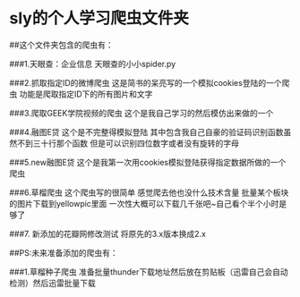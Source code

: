# sly的个人学习爬虫文件夹
##这个文件夹包含的爬虫有：

###1.天眼查：企业信息       天眼查的小小spider.py

###2.抓取指定ID的微博爬虫   这是简书的呆亮写的一个模拟cookies登陆的一个爬虫 功能是爬取指定ID下的所有图片和文字

###3.爬取GEEK学院视频的爬虫 这个是我自己学习的然后模仿出来做的一个

###4.融图E贷                这个是不完整得模拟登陆 其中包含我自己自豪的验证码识别函数虽然不到三十行那个函数 但是可以识别四位数字或者没有旋转的字母

###5.new融图E贷             这个是我第一次用cookies模拟登陆获得指定数据所做的一个爬虫

###6.草榴爬虫               这个爬虫写的很简单 感觉爬去他也没什么技术含量 批量某个板块的图片下载到yellowpic里面 一次性大概可以下载几千张吧~自己看个半个小时是够了

###7. 新添加的花瓣网修改测试 将原先的3.x版本换成2.x

##PS:未来准备添加的爬虫有：

###1.草榴种子爬虫           准备批量thunder下载地址然后放在剪贴板（迅雷自己会自动检测）然后迅雷批量下载

